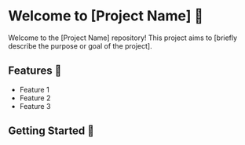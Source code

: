 # Welcome to [Project Name] 🎉

Welcome to the [Project Name] repository! This project aims to [briefly describe the purpose or goal of the project].

## Features 🚀
- Feature 1
- Feature 2
- Feature 3

## Getting Started 🏁


